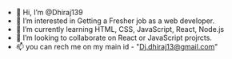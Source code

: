 - 👋 Hi, I’m @Dhiraj139
- 👀 I’m interested in Getting a Fresher job as a web developer.
- 🌱 I’m currently learning HTML, CSS, JavaScript, React, Node.js
- 💞️ I’m looking to collaborate on React or JavaScript projrcts.
- 📫 you can rech me on my main id - "Dj.dhiraj13@gmail.com"

<!---
Dhiraj139/Dhiraj139 is a ✨ special ✨ repository because its `README.md` (this file) appears on your GitHub profile.
You can click the Preview link to take a look at your changes.
--->
